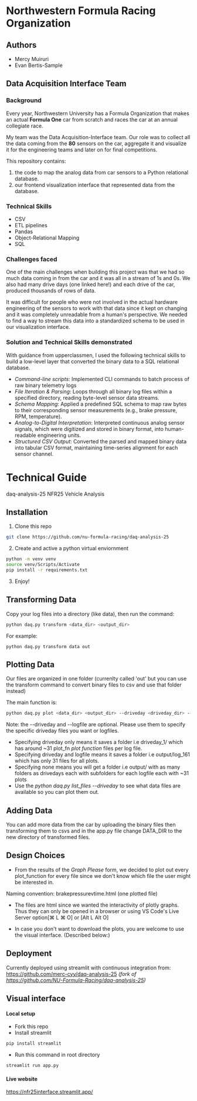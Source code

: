 # Northwestern Formula Racing Organization

## Authors
- Mercy Muiruri
- Evan Bertis-Sample

## Data Acquisition Interface Team

### Background
Every year, Northwestern University has a Formula Organization that makes an actual **Formula One** car from scratch and races the car at an annual collegiate race.

My team was the Data Acquisition-Interface team. Our role was to collect all the data coming from the **80** sensors on the car, aggregate it and visualize it for the engineering teams and later on for final competitions.

This repository contains:
1. the code to map the analog data from car sensors to a Python relational database.
2. our frontend visualization interface that represented data from the database.

### Technical Skills
- CSV
- ETL pipelines
- Pandas
- Object-Relational Mapping
- SQL

### Challenges faced
One of the main challenges when building this project was that we had so much data coming in from the car and it was all in a stream of 1s and 0s. We also had many drive days (one linked here!) and each drive of the car, produced thousands of rows of data.

It was difficult for people who were not involved in the actual hardware engineering of the sensors to work with that data since it kept on changing and it was completely unreadable from a human's perspective. We needed to find a way to stream this data into a standardized schema to be used in our visualization interface.

### Solution and Technical Skills demonstrated
With guidance from upperclassmen, I used the following technical skills to build a low-level layer that converted the binary data to a SQL relational database.
- _Command-line scripts_: Implemented CLI commands to batch process of raw binary telemetry logs
- _File Iteration & Parsing_: Loops through all binary log files within a specified directory, reading byte-level sensor data streams.
- _Schema Mapping_: Applied a predefined SQL schema to map raw bytes to their corresponding sensor measurements (e.g., brake pressure, RPM, temperature).
- _Analog-to-Digital Interpretation_: Interpreted continuous analog sensor signals, which were digitized and stored in binary format, into human-readable engineering units.
- _Structured CSV Output_: Converted the parsed and mapped binary data into tabular CSV format, maintaining time-series alignment for each sensor channel.

  

# Technical Guide
daq-analysis-25
NFR25 Vehicle Analysis 

## Installation

1. Clone this repo

```sh
git clone https://github.com/nu-formula-racing/daq-analysis-25
```

2. Create and active a python virtual enviornment

```sh
python -m venv venv
source venv/Scripts/Activate
pip install -r requirements.txt
```

3. Enjoy!

## Transforming Data
Copy your log files into a directory (like data), then run the command:
```sh
python daq.py transform <data_dir> <output_dir>
```
For example:
```
python daq.py transform data out
```

## Plotting Data
Our files are organized in one folder (currenlty called 'out' but you can use the transform command to convert binary files to csv and use that folder instead)

The main function is:
```sh
python daq.py plot <data_dir> <output_dir> --driveday <driveday_dir> --logfile <name_of_log_file>
```
Note: the --driveday and --logfile are optional. Please use them to specify the specific driveday files you want or logfiles.

- Specifying driveday only means it saves a folder i.e driveday_1/ which has around ~31 plot_fn *plot function* files per log file.
- Specifying driveday and logfile means it saves a folder i.e output/log_161 which has only 31 files for all plots.
- Specifying none means you will get a folder i.e output/ with as many folders as drivedays each with subfolders for each logfile each with ~31 plots
- Use the *python daq.py list_files --driveday* to see what data files are available so you can plot them out.

## Adding Data
You can add more data from the car by uploading the binary files then transforming them to csvs and in the app.py file change DATA_DIR to the new directory of transformed files.

## Design Choices
- From the results of the *Graph Please* form, we decided to plot out every plot_function for every file since we don't know which file the user might be interested in.

Naming convention: brakepressurevtime.html (one plotted file)

- The files are html since we wanted the interactivity of plotly graphs. Thus they can only be opened in a browser or using VS Code's Live Server option[⌘ L ⌘ O] or [Alt L Alt O]

- In case you don't want to download the plots, you are welcome to use the visual interface. (Described below:)


## Deployment
Currently deployed using streamlit with continuous integration from:
 https://github.com/merc-cyy/daq-analysis-25 *(fork of https://github.com/NU-Formula-Racing/daq-analysis-25)*


## Visual interface 

#### Local setup
- Fork this repo
- Install streamlit 
```sh
pip install streamlit
```
- Run this command in root directory
```sh
streamlit run app.py
```

#### Live website
https://nfr25interface.streamlit.app/ 



   

